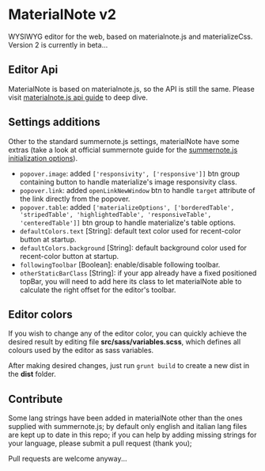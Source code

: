 # MaterialNote v2

WYSIWYG editor for the web, based on materialnote.js and materializeCss.
Version 2 is currently in beta...



## Editor Api

MaterialNote is based on materialnote.js, so the API is still the same.
Please visit [materialnote.js api guide](http://materialnote.org/deep-dive/) to deep dive.


## Settings additions

Other to the standard summernote.js settings, materialNote have some extras (take a look at official summernote guide for the [summernote.js initialization options](http://summernote.org/deep-dive/#initialization-options)).

- `popover.image`: added `['responsivity', ['responsive']]` btn group containing button to handle materialize's image responsivity class.
- `popover.link`: added `openLinkNewWindow` btn to handle `target` attribute of the link directly from the popover.
- `popover.table`: added `['materializeOptions', ['borderedTable', 'stripedTable', 'highlightedTable', 'responsiveTable', 'centeredTable']]` btn group to handle materialize's table options.
- `defaultColors.text` [String]: default text color used for recent-color button at startup.
- `defaultColors.background` [String]: default background color used for recent-color button at startup.
- `followingToolbar` [Boolean]: enable/disable following toolbar.
- `otherStaticBarClass` [String]: if your app already have a fixed positioned topBar, you will need to add here its class to let materialNote able to calculate the right offset for the editor's toolbar.


## Editor colors

If you wish to change any of the editor color, you can quickly achieve the desired result by editing file **src/sass/variables.scss**, which defines all colours used by the editor as sass variables.

After making desired changes, just run `grunt build` to create a new dist in the **dist** folder.


## Contribute

Some lang strings have been added in materialNote other than the ones supplied with summernote.js; by default only english and italian lang files are kept up to date in this repo; if you can help by adding missing strings for your language, please submit a pull request (thank you);

Pull requests are welcome anyway...
